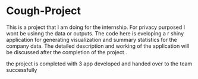 # Cough-Project
This is a project that I am doing for the internship. For privacy purposed I wont be usinng the data or outputs. The code here is eveloping a r shiny application for generating visualization and summary statistics for the company data. The detailed description and working of the application will be discussed after the completion of the project .

the project is completed with 3 app developed and handed over to the team successfully

